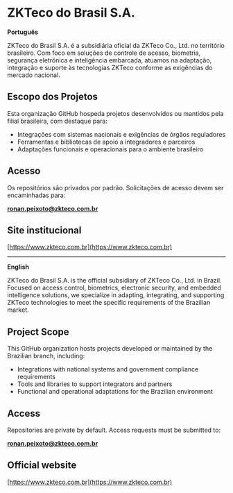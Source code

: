 # ZKTeco do Brasil S.A.

**Português**

ZKTeco do Brasil S.A. é a subsidiária oficial da ZKTeco Co., Ltd. no território brasileiro. Com foco em soluções de controle de acesso, biometria, segurança eletrônica e inteligência embarcada, atuamos na adaptação, integração e suporte às tecnologias ZKTeco conforme as exigências do mercado nacional.

## Escopo dos Projetos

Esta organização GitHub hospeda projetos desenvolvidos ou mantidos pela filial brasileira, com destaque para:

- Integrações com sistemas nacionais e exigências de órgãos reguladores
- Ferramentas e bibliotecas de apoio a integradores e parceiros
- Adaptações funcionais e operacionais para o ambiente brasileiro

## Acesso

Os repositórios são privados por padrão. Solicitações de acesso devem ser encaminhadas para:

**ronan.peixoto@zkteco.com.br**

## Site institucional

[https://www.zkteco.com.br](https://www.zkteco.com.br)

---

**English**

ZKTeco do Brasil S.A. is the official subsidiary of ZKTeco Co., Ltd. in Brazil. Focused on access control, biometrics, electronic security, and embedded intelligence solutions, we specialize in adapting, integrating, and supporting ZKTeco technologies to meet the specific requirements of the Brazilian market.

## Project Scope

This GitHub organization hosts projects developed or maintained by the Brazilian branch, including:

- Integrations with national systems and government compliance requirements
- Tools and libraries to support integrators and partners
- Functional and operational adaptations for the Brazilian environment

## Access

Repositories are private by default. Access requests must be submitted to:

**ronan.peixoto@zkteco.com.br**

## Official website

[https://www.zkteco.com.br](https://www.zkteco.com.br)
